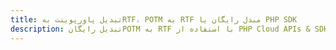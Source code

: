 ---title: تبدیل پاورپوینت بهRTF، POTM به RTF مبدل رایگان یا PHP SDKdescription: تبدیل رایگانPOTM به RTF با استفاده از PHP Cloud APIs & SDK. همچنین اسناد Microsoft PowerPoint را در Cloud ایجاد، ویرایش و رندر کنید.---